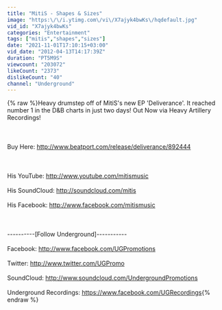 ```yaml
---
title: "MitiS - Shapes & Sizes"
image: "https:\/\/i.ytimg.com\/vi\/X7ajyk4bwKs\/hqdefault.jpg"
vid_id: "X7ajyk4bwKs"
categories: "Entertainment"
tags: ["mitis","shapes","sizes"]
date: "2021-11-01T17:10:15+03:00"
vid_date: "2012-04-13T14:17:39Z"
duration: "PT5M9S"
viewcount: "203072"
likeCount: "2373"
dislikeCount: "40"
channel: "Underground"
---
```

{% raw %}Heavy drumstep off of MitiS's new EP 'Deliverance'. It reached number 1 in the D&amp;B charts in just two days! Out Now via Heavy Artillery Recordings!<br /><br /><br /><br />Buy Here: <a rel="nofollow" target="blank" href="http://www.beatport.com/release/deliverance/892444">http://www.beatport.com/release/deliverance/892444</a><br /><br /><br /><br />His YouTube: <a rel="nofollow" target="blank" href="http://www.youtube.com/mitismusic">http://www.youtube.com/mitismusic</a><br /><br />His SoundCloud: <a rel="nofollow" target="blank" href="http://soundcloud.com/mitis">http://soundcloud.com/mitis</a><br /><br />His Facebook: <a rel="nofollow" target="blank" href="http://www.facebook.com/mitismusic">http://www.facebook.com/mitismusic</a><br /><br /><br /><br />----------[Follow Underground]-----------<br /><br />Facebook: <a rel="nofollow" target="blank" href="http://www.facebook.com/UGPromotions">http://www.facebook.com/UGPromotions</a><br /><br />Twitter: <a rel="nofollow" target="blank" href="http://www.twitter.com/UGPromo">http://www.twitter.com/UGPromo</a><br /><br />SoundCloud: <a rel="nofollow" target="blank" href="http://www.soundcloud.com/UndergroundPromotions">http://www.soundcloud.com/UndergroundPromotions</a><br /><br />Underground Recordings: <a rel="nofollow" target="blank" href="https://www.facebook.com/UGRecordings">https://www.facebook.com/UGRecordings</a>{% endraw %}

